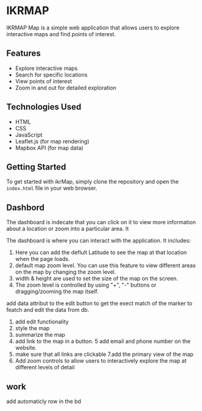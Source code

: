 
<!-- add some keywork for github search  -->
# IKRMAP

IKRMAP Map is a simple web application that allows users to explore interactive maps and find points of interest.

## Features

- Explore interactive maps
- Search for specific locations
- View points of interest
- Zoom in and out for detailed exploration

## Technologies Used

- HTML
- CSS
- JavaScript
- Leaflet.js (for map rendering)
- Mapbox API (for map data)

## Getting Started

To get started with ikrMap, simply clone the repository and open the `index.html` file in your web browser.


## Dashbord 
The dashboard is indecate that  you can click on it to view more information about a location or zoom into a particular area. It

The dashboard is where you can interact with the application. It includes:  
1. Here you can add the deflult Latitude to see the map  at that location when the page loads.
2. default map zoom  level. You can use this feature to view different areas on the map by changing the zoom level.
3. width  & height are used to set the size of the map on the screen.
4. The zoom level is controlled by using "+", "-" buttons or dragging/zooming the map itself.


add data attribut to the edit button to get the exect match of the marker to featch and edit the data from db.

1. add edit functionality
2. style the map 
3. summarize the map 
4. add link to the map  in a button.
5 add email  and phone number on the website. 
6. make sure that all links are clickable 
7.add the primary view of the map 
8. Add zoom controls to allow users to interactively explore the map at different levels of detail</s>



## work
add automaticly row in the bd 